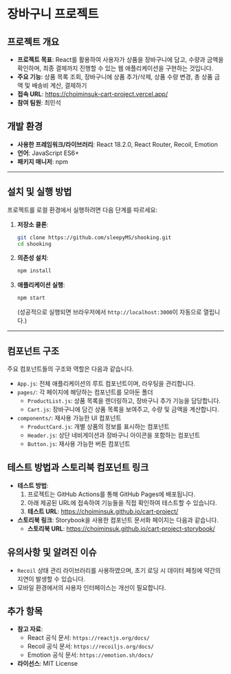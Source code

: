# 장바구니 프로젝트

## 프로젝트 개요

- **프로젝트 목표**: React를 활용하여 사용자가 상품을 장바구니에 담고, 수량과 금액을 확인하며, 최종 결제까지 진행할 수 있는 웹 애플리케이션을 구현하는 것입니다.
- **주요 기능**: 상품 목록 조회, 장바구니에 상품 추가/삭제, 상품 수량 변경, 총 상품 금액 및 배송비 계산, 결제하기
- **접속 URL**: https://choiminsuk-cart-project.vercel.app/
- **참여 팀원**: 최민석

## 개발 환경

- **사용한 프레임워크/라이브러리**: React 18.2.0, React Router, Recoil, Emotion
- **언어**: JavaScript ES6+
- **패키지 매니저**: npm

---

## 설치 및 실행 방법

프로젝트를 로컬 환경에서 실행하려면 다음 단계를 따르세요:

1.  **저장소 클론**:
    ```bash
    git clone https://github.com/sleepyMS/shooking.git
    cd shooking
    ```
2.  **의존성 설치**:
    ```bash
    npm install
    ```
3.  **애플리케이션 실행**:
    ```bash
    npm start
    ```
    (성공적으로 실행되면 브라우저에서 `http://localhost:3000`이 자동으로 열립니다.)

---

## 컴포넌트 구조

주요 컴포넌트들의 구조와 역할은 다음과 같습니다.

- `App.js`: 전체 애플리케이션의 루트 컴포넌트이며, 라우팅을 관리합니다.
- `pages/`: 각 페이지에 해당하는 컴포넌트를 모아둔 폴더
  - `ProductList.js`: 상품 목록을 렌더링하고, 장바구니 추가 기능을 담당합니다.
  - `Cart.js`: 장바구니에 담긴 상품 목록을 보여주고, 수량 및 금액을 계산합니다.
- `components/`: 재사용 가능한 UI 컴포넌트
  - `ProductCard.js`: 개별 상품의 정보를 표시하는 컴포넌트
  - `Header.js`: 상단 네비게이션과 장바구니 아이콘을 포함하는 컴포넌트
  - `Button.js`: 재사용 가능한 버튼 컴포넌트

## 테스트 방법과 스토리북 컴포넌트 링크

- **테스트 방법**:
  1. 프로젝트는 GitHub Actions를 통해 GitHub Pages에 배포됩니다.
  2. 아래 제공된 URL에 접속하여 기능들을 직접 확인하여 테스트할 수 있습니다.
  3. **테스트 URL**: https://choiminsuk.github.io/cart-project/
- **스토리북 링크**: Storybook을 사용한 컴포넌트 문서화 페이지는 다음과 같습니다.
  - **스토리북 URL**: https://choiminsuk.github.io/cart-project-storybook/

## 유의사항 및 알려진 이슈

- `Recoil` 상태 관리 라이브러리를 사용하였으며, 초기 로딩 시 데이터 페칭에 약간의 지연이 발생할 수 있습니다.
- 모바일 환경에서의 사용자 인터페이스는 개선이 필요합니다.

## 추가 항목

- **참고 자료**:
  - React 공식 문서: `https://reactjs.org/docs/`
  - Recoil 공식 문서: `https://recoiljs.org/docs/`
  - Emotion 공식 문서: `https://emotion.sh/docs/`
- **라이선스**: MIT License
